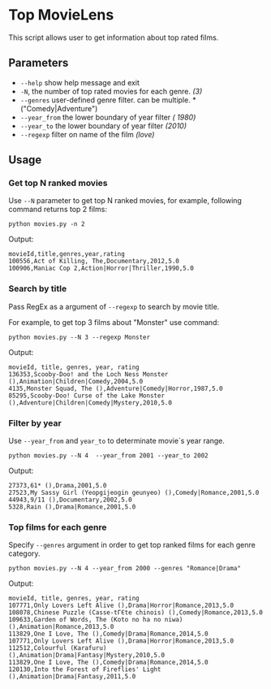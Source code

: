 # Top MovieLens


This script allows user to get information about top rated films.



## Parameters

*  `--help` show help message and exit
*  `-N`,  the number of top rated movies for each genre. *(3)*
*   `--genres` user-defined genre filter. can be multiple. *("Comedy|Adventure")
*   `--year_from` the lower boundary of year filter *( 1980)*
*   `--year_to` the lower boundary of year filter *(2010)*
*   `--regexp` filter on name of the film *(love)*
 
## Usage

### Get top N ranked movies

Use `--N` parameter to get top N ranked movies, for example, following command returns top 2 films:
```
python movies.py -n 2
```
Output:
```
movieId,title,genres,year,rating
100556,Act of Killing, The,Documentary,2012,5.0
100906,Maniac Cop 2,Action|Horror|Thriller,1990,5.0
```

###  Search by title
Pass RegEx as a argument of `--regexp` to search by movie title.

For example, to get  top 3 films about "Monster" use command:
```
python movies.py --N 3 --regexp Monster
```
Output:
```
movieId, title, genres, year, rating
136353,Scooby-Doo! and the Loch Ness Monster (),Animation|Children|Comedy,2004,5.0
4135,Monster Squad, The (),Adventure|Comedy|Horror,1987,5.0
85295,Scooby-Doo! Curse of the Lake Monster (),Adventure|Children|Comedy|Mystery,2010,5.0

```

### Filter by year
Use `--year_from` and `year_to` to determinate movie\`s year range.

```
python movies.py --N 4  --year_from 2001 --year_to 2002
```
Output:
```movieId, title, genres, year, rating
27373,61* (),Drama,2001,5.0
27523,My Sassy Girl (Yeopgijeogin geunyeo) (),Comedy|Romance,2001,5.0
44943,9/11 (),Documentary,2002,5.0
5328,Rain (),Drama|Romance,2001,5.0
```

###  Top films for each genre
Specify `--genres` argument in order to get top ranked films for each genre category.

```
python movies.py --N 4 --year_from 2000 --genres "Romance|Drama"
```
Output:
```
movieId, title, genres, year, rating
107771,Only Lovers Left Alive (),Drama|Horror|Romance,2013,5.0
108078,Chinese Puzzle (Casse-tГЄte chinois) (),Comedy|Romance,2013,5.0
109633,Garden of Words, The (Koto no ha no niwa) (),Animation|Romance,2013,5.0
113829,One I Love, The (),Comedy|Drama|Romance,2014,5.0
107771,Only Lovers Left Alive (),Drama|Horror|Romance,2013,5.0
112512,Colourful (Karafuru) (),Animation|Drama|Fantasy|Mystery,2010,5.0
113829,One I Love, The (),Comedy|Drama|Romance,2014,5.0
120130,Into the Forest of Fireflies' Light (),Animation|Drama|Fantasy,2011,5.0

```
